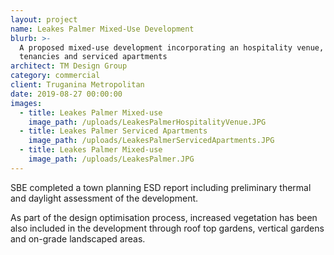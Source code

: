 ```yaml
---
layout: project
name: Leakes Palmer Mixed-Use Development
blurb: >-
  A proposed mixed-use development incorporating an hospitality venue, office
  tenancies and serviced apartments
architect: TM Design Group
category: commercial
client: Truganina Metropolitan
date: 2019-08-27 00:00:00
images:
  - title: Leakes Palmer Mixed-use
    image_path: /uploads/LeakesPalmerHospitalityVenue.JPG
  - title: Leakes Palmer Serviced Apartments
    image_path: /uploads/LeakesPalmerServicedApartments.JPG
  - title: Leakes Palmer Mixed-use
    image_path: /uploads/LeakesPalmer.JPG
---
```


SBE completed a town planning ESD report including preliminary thermal and daylight assessment of the development.

As part of the design optimisation process, increased vegetation has been also included in the development through roof top gardens, vertical gardens and on-grade landscaped areas.